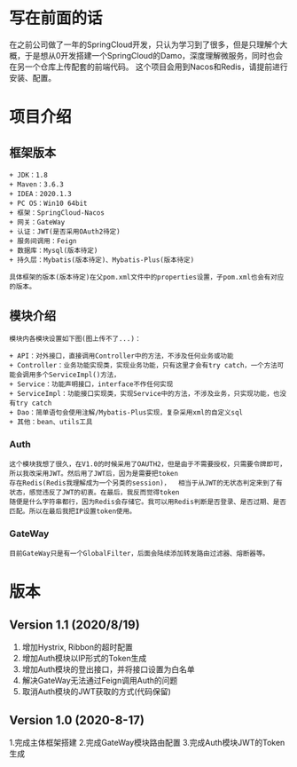 # 写在前面的话
  在之前公司做了一年的SpringCloud开发，只认为学习到了很多，但是只理解个大概，于是想从0开发搭建一个SpringCloud的Damo，深度理解微服务，同时也会在另一个仓库上传配套的前端代码。
  这个项目会用到Nacos和Redis，请提前进行安装、配置。
# 项目介绍
  ## 框架版本
    + JDK：1.8
    + Maven：3.6.3
    + IDEA：2020.1.3
    + PC OS：Win10 64bit
    + 框架：SpringCloud-Nacos
    + 网关：GateWay
    + 认证：JWT(是否采用OAuth2待定)
    + 服务间调用：Feign
    + 数据库：Mysql(版本待定)
    + 持久层：Mybatis(版本待定)、Mybatis-Plus(版本待定)

    具体框架的版本(版本待定)在父pom.xml文件中的properties设置，子pom.xml也会有对应的版本。 
  ## 模块介绍
    模块内各模块设置如下图(图上传不了...)：
    
    + API：对外接口，直接调用Controller中的方法，不涉及任何业务或功能
    + Controller：业务功能实现类，实现业务功能，只有这里才会有try catch，一个方法可能会调用多个ServiceImpl()方法，
    + Service：功能声明接口，interface不作任何实现
    + ServiceImpl：功能接口实现类，实现Service中的方法，不涉及业务，只实现功能，也没有try catch
    + Dao：简单语句会使用注解/Mybatis-Plus实现，复杂采用xml的自定义sql
    + 其他：bean、utils工具
    
  ### Auth
    这个模块我想了很久，在V1.0的时候采用了OAUTH2，但是由于不需要授权，只需要令牌即可，所以我改采用JWT。然后用了JWT后，因为是需要把token  
    存在Redis(Redis我理解成为一个另类的session)，  相当于从JWT的无状态判定来到了有状态，感觉违反了JWT的初衷。在最后，我反而觉得token  
    随便是什么字符串都行，因为Redis会存储它。我可以用Redis判断是否登录、是否过期、是否匹配。所以在最后我把IP设置token使用。
  ### GateWay
    目前GateWay只是有一个GlobalFilter，后面会陆续添加转发路由过滤器、熔断器等。
    
# 版本
  ## Version 1.1 (2020/8/19)
  >
   1. 增加Hystrix, Ribbon的超时配置
   2. 增加Auth模块以IP形式的Token生成
   3. 增加Auth模块的登出接口，并将接口设置为白名单
   4. 解决GateWay无法通过Feign调用Auth的问题
   5. 取消Auth模块的JWT获取的方式(代码保留)
  
  ## Version 1.0 (2020-8-17)
  >
   1.完成主体框架搭建
   2.完成GateWay模块路由配置
   3.完成Auth模块JWT的Token生成
